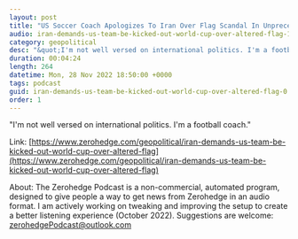 ```yaml
---
layout: post
title: "US Soccer Coach Apologizes To Iran Over Flag Scandal In Unprecedented Presser"
audio: iran-demands-us-team-be-kicked-out-world-cup-over-altered-flag-1
category: geopolitical
desc: "&quot;I'm not well versed on international politics. I'm a football coach.&quot; "
duration: 00:04:24
length: 264
datetime: Mon, 28 Nov 2022 18:50:00 +0000
tags: podcast
guid: iran-demands-us-team-be-kicked-out-world-cup-over-altered-flag-0
order: 1
---
```

&quot;I'm not well versed on international politics. I'm a football coach.&quot; 

Link: [https://www.zerohedge.com/geopolitical/iran-demands-us-team-be-kicked-out-world-cup-over-altered-flag](https://www.zerohedge.com/geopolitical/iran-demands-us-team-be-kicked-out-world-cup-over-altered-flag)

About: The Zerohedge Podcast is a non-commercial, automated program, designed to give people a way to get news from Zerohedge in an audio format.  I am actively working on tweaking and improving the setup to create a better listening experience (October 2022).  Suggestions are welcome: [zerohedgePodcast@outlook.com](mailto:zerohedgePodcast@outlook.com)
